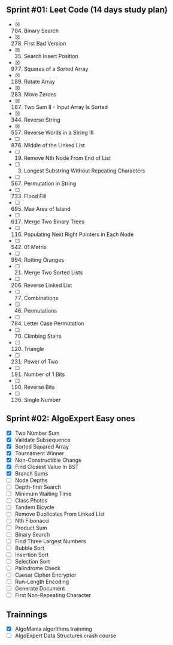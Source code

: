 ## Sprint #01: Leet Code (14 days study plan)

- [x] 704. Binary Search
- [x] 278. First Bad Version
- [x] 35. Search Insert Position
- [x] 977. Squares of a Sorted Array
- [x] 189. Rotate Array
- [x] 283. Move Zeroes
- [x] 167. Two Sum II - Input Array Is Sorted
- [x] 344. Reverse String
- [x] 557. Reverse Words in a String III
- [ ] 876. Middle of the Linked List
- [ ] 19. Remove Nth Node From End of List
- [ ] 3. Longest Substring Without Repeating Characters
- [ ] 567. Permutation in String
- [ ] 733. Flood Fill
- [ ] 695. Max Area of Island
- [ ] 617. Merge Two Binary Trees
- [ ] 116. Populating Next Right Pointers in Each Node
- [ ] 542. 01 Matrix
- [ ] 994. Rotting Oranges
- [ ] 21. Merge Two Sorted Lists
- [ ] 206. Reverse Linked List
- [ ] 77. Combinations
- [ ] 46. Permutations
- [ ] 784. Letter Case Permutation
- [ ] 70. Climbing Stairs
- [ ] 120. Triangle
- [ ] 231. Power of Two
- [ ] 191. Number of 1 Bits
- [ ] 190. Reverse Bits
- [ ] 136. Single Number

## Sprint #02: AlgoExpert Easy ones

- [x] Two Number Sum
- [x] Validate Subsequence
- [x] Sorted Squared Array
- [x] Tournament Winner
- [x] Non-Constructible Change
- [x] Find Closest Value In BST
- [x] Branch Sums
- [ ] Node Depths
- [ ] Depth-first Search
- [ ] Minimum Waiting Time
- [ ] Class Photos
- [ ] Tandem Bicycle
- [ ] Remove Duplicates From Linked List
- [ ] Nth Fibonacci
- [ ] Product Sum
- [ ] Binary Search
- [ ] Find Three Largest Numbers
- [ ] Bubble Sort
- [ ] Insertion Sort
- [ ] Selection Sort
- [ ] Palindrome Check
- [ ] Caesar Cipher Encryptor
- [ ] Run-Length Encoding
- [ ] Generate Document
- [ ] First Non-Repeating Character

## Trainnings

- [x] AlgoMania algorithms trainning
- [ ] AlgoExpert Data Structures crash course

